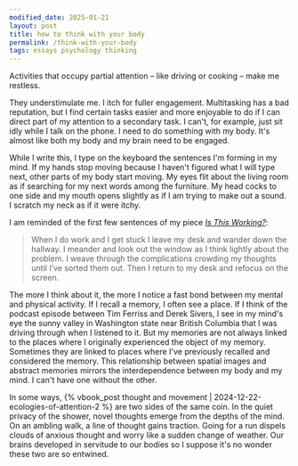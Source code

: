 ```yaml
---
modified_date: 2025-01-21
layout: post
title: how to think with your body
permalink: /think-with-your-body
tags: essays psychology thinking
---
```


Activities that occupy partial attention – like driving or cooking – make me restless.
<!--more-->
They understimulate me.
I itch for fuller engagement.
Multitasking has a bad reputation, but I find certain tasks easier and more enjoyable to do if I can direct part of my attention to a secondary task.
I can't, for example, just sit idly while I talk on the phone.
I need to do something with my body.
It's almost like both my body and my brain need to be engaged.

While I write this, I type on the keyboard the sentences I'm forming in my mind.
If my hands stop moving because I haven't figured what I will type next, other parts of my body start moving.
My eyes flit about the living room as if searching for my next words among the furniture.
My head cocks to one side and my mouth opens slightly as if I am trying to make out a sound.
I scratch my neck as if it were itchy.

I am reminded of the first few sentences of my piece [_Is This Working?_](https://okjuan.medium.com/is-this-working-d3e75f4e204):
> When I do work and I get stuck I leave my desk and wander down the hallway.
> I meander and look out the window as I think lightly about the problem.
> I weave through the complications crowding my thoughts until I’ve sorted them out.
> Then I return to my desk and refocus on the screen.

The more I think about it, the more I notice a fast bond between my mental and physical activity.
If I recall a memory, I often see a place.
If I think of the podcast episode between Tim Ferriss and Derek Sivers, I see in my mind's eye the sunny valley in Washington state near British Columbia that I was driving through when I listened to it.
But my memories are not always linked to the places where I originally experienced the object of my memory.
Sometimes they are linked to places where I've previously recalled and considered the memory.
This relationship between spatial images and abstract memories mirrors the interdependence between my body and my mind.
I can't have one without the other.

In some ways, {% vbook_post thought and movement | 2024-12-22-ecologies-of-attention-2 %} are two sides of the same coin.
In the quiet privacy of the shower, novel thoughts emerge from the depths of the mind.
On an ambling walk, a line of thought gains traction.
Going for a run dispels clouds of anxious thought and worry like a sudden change of weather.
Our brains developed in servitude to our bodies so I suppose it's no wonder these two are so entwined.